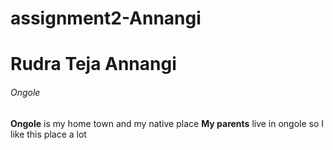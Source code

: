 # assignment2-Annangi
# Rudra Teja Annangi
###### Ongole
**Ongole** is my home town and my native place
**My parents** live in ongole so I like this place a lot

